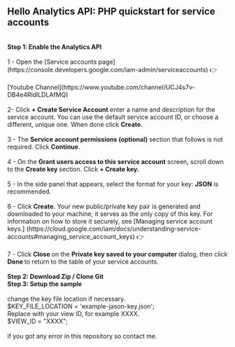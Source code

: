 ## Hello Analytics API: PHP quickstart for service accounts
<br>
<b>Step 1: Enable the Analytics API</b>
<br><br>
1 - Open the [Service accounts page](https://console.developers.google.com/iam-admin/serviceaccounts) 👉
<br><br>
[Youtube Channel](https://www.youtube.com/channel/UCJ4s7v-DB4e4RldlLDLAfMQ)
<br><br>
2- Click <b> + Create Service Account</b> enter a name and description for the service account. You can use the default service account ID, or choose a different, unique one. When done click <b>Create.</b>
<br><br>
3 - The <b>Service account permissions (optional)</b> section that follows is not required. Click <b>Continue</b>.
<br><br>
4 - On the <b>Grant users access to this service account</b> screen, scroll down to the <b> Create key </b>
section. Click <b> + Create key.</b>
<br><br>
5 - In the side panel that appears, select the format for your key: <b>JSON</b>  is recommended.
<br><br>
6 - Click <b>Create.</b>  Your new public/private key pair is generated and downloaded to your machine; it serves as the only copy of this key. For information on how to store it securely, see [Managing service account keys.] (https://cloud.google.com/iam/docs/understanding-service-accounts#managing_service_account_keys) 👉
<br><br>
7 - Click <b>Close </b> on the <b>Private key saved to your computer</b> dialog, then click <b>Done </b> to return to the table of your service accounts.
<br><br>
<b>Step 2: Download Zip / Clone Git</b><br>
<b>Step 3: Setup the sample</b><br>
<br>
change the key file location if necessary.<br>
$KEY_FILE_LOCATION = 'example-jason-key.json';
<br>
Replace with your view ID, for example XXXX.<br>
$VIEW_ID = "XXXX";
<br>
<br>
if you got any error in this repository so contact me. 


